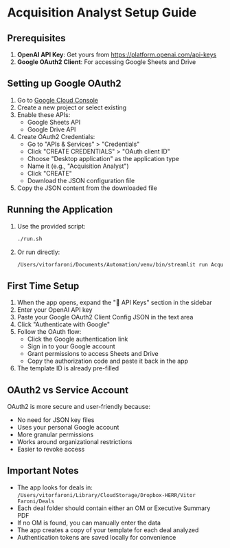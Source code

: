 # Acquisition Analyst Setup Guide

## Prerequisites

1. **OpenAI API Key**: Get yours from https://platform.openai.com/api-keys
2. **Google OAuth2 Client**: For accessing Google Sheets and Drive

## Setting up Google OAuth2

1. Go to [Google Cloud Console](https://console.cloud.google.com/)
2. Create a new project or select existing
3. Enable these APIs:
   - Google Sheets API
   - Google Drive API
4. Create OAuth2 Credentials:
   - Go to "APIs & Services" > "Credentials"
   - Click "CREATE CREDENTIALS" > "OAuth client ID"
   - Choose "Desktop application" as the application type
   - Name it (e.g., "Acquisition Analyst")
   - Click "CREATE"
   - Download the JSON configuration file
5. Copy the JSON content from the downloaded file

## Running the Application

1. Use the provided script:
   ```bash
   ./run.sh
   ```

2. Or run directly:
   ```bash
   /Users/vitorfaroni/Documents/Automation/venv/bin/streamlit run AcquisitionAnalyst.py
   ```

## First Time Setup

1. When the app opens, expand the "🔑 API Keys" section in the sidebar
2. Enter your OpenAI API key
3. Paste your Google OAuth2 Client Config JSON in the text area
4. Click "Authenticate with Google"
5. Follow the OAuth flow:
   - Click the Google authentication link
   - Sign in to your Google account
   - Grant permissions to access Sheets and Drive
   - Copy the authorization code and paste it back in the app
6. The template ID is already pre-filled

## OAuth2 vs Service Account

OAuth2 is more secure and user-friendly because:
- No need for JSON key files
- Uses your personal Google account
- More granular permissions
- Works around organizational restrictions
- Easier to revoke access

## Important Notes

- The app looks for deals in: `/Users/vitorfaroni/Library/CloudStorage/Dropbox-HERR/Vitor Faroni/Deals`
- Each deal folder should contain either an OM or Executive Summary PDF
- If no OM is found, you can manually enter the data
- The app creates a copy of your template for each deal analyzed
- Authentication tokens are saved locally for convenience